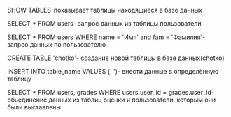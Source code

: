 SHOW TABLES-показывает таблицы находящиеся в базе данных

SELECT * FROM users- запрос данных из  таблицы пользователи

SELECT * FROM users WHERE name = 'Имя' and fam = 'Фамилия'- запрсо данных по пользователю

CREATE TABLE 'chotko'- создание новой таблицы в базе данных(chotko)

INSERT INTO table_name VALUES (' ')- внести данные в определённую таблицу

SELECT * FROM users, grades WHERE users.user_id = grades.user_id- обьединение данных из таблиц оценки и пользователи, которым они были выставлены

